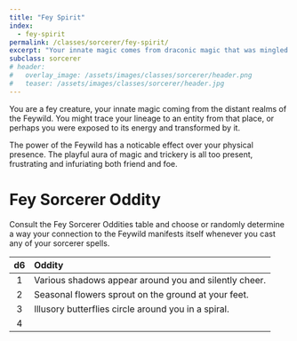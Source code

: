 ```yaml
---
title: "Fey Spirit"
index: 
  - fey-spirit
permalink: /classes/sorcerer/fey-spirit/
excerpt: "Your innate magic comes from draconic magic that was mingled with your blood or that of your ancestors."
subclass: sorcerer
# header:
#   overlay_image: /assets/images/classes/sorcerer/header.png
#   teaser: /assets/images/classes/sorcerer/header.jpg
---
```

You are a fey creature, your innate magic coming from the distant realms of the Feywild. You might trace your lineage to an entity from that place, or perhaps you were exposed to its energy and transformed by it.

The power of the Feywild has a noticable effect over your physical presence. The playful aura of magic and trickery is all too present, frustrating and infuriating both friend and foe.

# Fey Sorcerer Oddity 
Consult the Fey Sorcerer Oddities table and choose or randomly determine a way your connection to the Feywild manifests itself whenever you cast any of your sorcerer spells. 

| d6    | Oddity |
| :---: | :----- |
| 1 | Various shadows appear around you and silently cheer. |
| 2 | Seasonal flowers sprout on the ground at your feet. |
| 3 | Illusory butterflies circle around you in a spiral. |
| 4 |  |